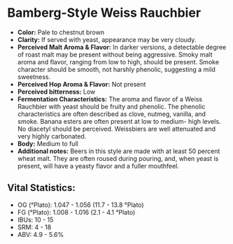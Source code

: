 # Bamberg-Style Weiss Rauchbier

- **Color:** Pale to chestnut brown
- **Clarity:** If served with yeast, appearance may be very cloudy.
- **Perceived Malt Aroma & Flavor:** In darker versions, a detectable degree of roast malt may be present without being aggressive. Smoky malt aroma and flavor, ranging from low to high, should be present. Smoke character should be smooth, not harshly phenolic, suggesting a mild sweetness.
- **Perceived Hop Aroma & Flavor:** Not present
- **Perceived bitterness:** Low
- **Fermentation Characteristics:** The aroma and flavor of a Weiss Rauchbier with yeast should be fruity and phenolic. The phenolic characteristics are often described as clove, nutmeg, vanilla, and smoke. Banana esters are often present at low to medium- high levels. No diacetyl should be perceived. Weissbiers are well attenuated and very highly carbonated.
- **Body:** Medium to full
- **Additional notes:** Beers in this style are made with at least 50 percent wheat malt. They are often roused during pouring, and, when yeast is present, will have a yeasty flavor and a fuller mouthfeel.

## Vital Statistics:

- OG (°Plato): 1.047 - 1.056 (11.7 - 13.8 °Plato) 
- FG (°Plato): 1.008 - 1.016 (2.1 - 4.1 °Plato) 
- IBUs: 10 - 15
- SRM: 4 - 18
- ABV: 4.9 - 5.6% 
